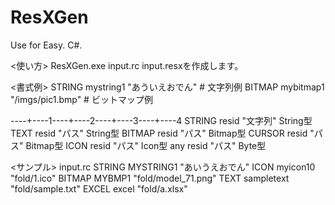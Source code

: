 # ResXGen
Use for Easy. C#.

<使い方>
ResXGen.exe input.rc
input.resxを作成します。

<書式例>
STRING    mystring1  "あういえおでん"   # 文字列例
BITMAP    mybitmap1  "/imgs/pic1.bmp"  # ビットマップ例

----+----1----+----2----+----3----+----4
STRING  resid  "文字列"  String型
TEXT    resid  "パス"    String型
BITMAP  resid  "パス"    Bitmap型
CURSOR  resid  "パス"    Bitmap型
ICON    resid  "パス"      Icon型
any     resid  "パス"      Byte型

<サンプル> input.rc
STRING  MYSTRING1 "あいうえおでん"
ICON    myicon10    "fold/1.ico"
BITMAP  MYBMP1      "fold/model_71.png"
TEXT    sampletext  "fold/sample.txt"
EXCEL   excel       "fold/a.xlsx"
